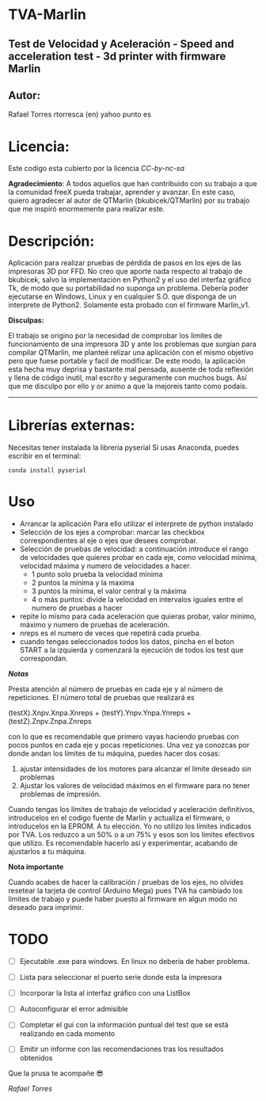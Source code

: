 # TVA-Marlin


**Test de Velocidad y Aceleración - Speed and acceleration test - 3d printer with firmware Marlin**
---

## Autor: 

Rafael Torres rtorresca (en) yahoo punto es

# Licencia: 

Este codigo esta cubierto por la licencia *CC-by-nc-sa*

**Agradecimiento**: 
A todos aquellos que han contribuido con su trabajo a que la comunidad freeX pueda trabajar, aprender y avanzar.
En este caso, quiero agradecer al autor de QTMarlin (bkubicek/QTMarlin) por su trabajo que me inspiró enormemente para realizar este.

# Descripción:

Aplicación para realizar pruebas de pérdida de pasos en los ejes de las impresoras 3D por FFD. No creo que aporte nada respecto al trabajo de bkubicek, salvo la implementación en Python2 y el uso del interfaz gráfico Tk, de modo que su portabilidad no suponga un problema. Debería poder ejecutarse en Windows, Linux y en cualquier S.O. que disponga de un interprete de Python2.
Solamente esta probado con el firmware Marlin_v1.

**Disculpas:**

El trabajo se origino por la necesidad de comprobar los límites de funcionamiento de una impresora 3D y ante los problemas que surgían para compilar QTMarlin, me planteé relizar una aplicación con el mismo objetivo pero que fuese portable y facil de modificar.
De este modo, la aplicación esta hecha muy deprisa y bastante mal pensada, ausente de toda reflexión y llena de código inutil, mal escrito y seguramente con muchos bugs. Así que me disculpo por ello y or animo a que la mejoreis tanto como podais.

---
# Librerías externas:
Necesitas tener instalada la librería pyserial
Si usas Anaconda, puedes escribir en el terminal: 
````shell
conda install pyserial
````

# Uso
* Arrancar la aplicación
Para ello utilizar el interprete de python instalado
* Selección de los ejes a comprobar: marcar las checkbox correspondientes al eje o ejes que desees comprobar.
* Selección de pruebas de velocidad: a continuación introduce el rango de velocidades que quieres probar en cada eje, como velocidad mínima, velocidad máxima y numero de velocidades a hacer. 
  - 1 punto solo prueba la velocidad mínima
  - 2 puntos la minima y la maxima
  - 3 puntos la mínima, el valor central y la máxima
  - 4 o más puntos: divide la velocidad en intervalos iguales entre el numero de pruebas a hacer
* repite lo mismo para cada aceleración que quieras probar, valor mínimo, máximo y numero de pruebas de aceleración.
* nreps es el numero de veces que repetirá cada prueba.
* cuando tengas seleccionados todos los datos, pincha en el boton START a la izquierda y comenzará la ejecución de todos los test que correspondan.

**_Notas_**

Presta atención al número de pruebas en cada eje y al número de repeticiones. 
El número total de pruebas que realizará es 

 (testX).Xnpv.Xnpa.Xnreps + (testY).Ynpv.Ynpa.Ynreps + (testZ).Znpv.Znpa.Znreps 

con lo que es recomendable que primero vayas haciendo pruebas con pocos puntos en cada eje y pocas repeticiones. 
Una vez ya conozcas por donde andan los límites de tu máquina, puedes hacer dos cosas:
  1. ajustar intensidades de los motores para alcanzar el límite deseado sin problemas
  2. Ajustar los valores de velocidad máximos en el firmware para no tener problemas de impresión.
 
Cuando tengas los límites de trabajo de velocidad y aceleración definitivos, introducelos en el codigo fuente de Marlin y actualiza el firmware, o introducelos en la EPROM. A tu elección.
Yo no utilizo los límites indicados por TVA. Los reduzco a un 50% o a un 75% y esos son los límites efectivos que utilizo. Es recomendable hacerlo así y experimentar, acabando de ajustarlos a tu máquina.

**Nota importante**

Cuando acabes de hacer la calibración / pruebas de los ejes, no olvides resetear la tarjeta de control (Arduino Mega) pues TVA ha cambiado los límites de trabajo y puede haber puesto al firmware en algun modo no deseado para imprimir.

# TODO
- [ ] Ejecutable .exe para windows. En linux no debería de haber problema. 
- [ ] Lista para seleccionar el puerto serie donde esta la impresora
- [ ] Incorporar la lista al interfaz gráfico con una ListBox
- [ ] Autoconfigurar el error admisible
- [ ] Completar el gui con la información puntual del test que se está realizando en cada momento
- [ ] Emitir un informe con las recomendaciones tras los resultados obtenidos


Que la prusa te acompañe :sunglasses:

*Rafael Torres*
